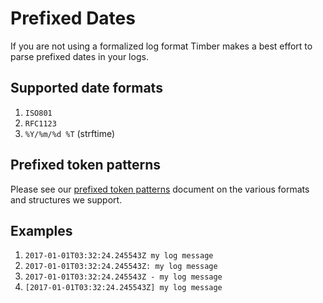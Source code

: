 # Prefixed Dates

If you are not using a formalized log format Timber makes a best effort to parse prefixed dates in your logs.

## Supported date formats

1. `ISO801`
2. `RFC1123`
3. `%Y/%m/%d %T` (strftime)

## Prefixed token patterns

Please see our [prefixed token patterns](/service/log-formats-parsing/prefixed-token-patterns) document on the various formats and structures we support.

## Examples

1. `2017-01-01T03:32:24.245543Z my log message`
2. `2017-01-01T03:32:24.245543Z: my log message`
3. `2017-01-01T03:32:24.245543Z - my log message`
4. `[2017-01-01T03:32:24.245543Z] my log message`
